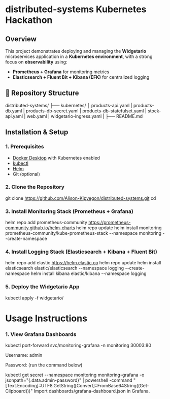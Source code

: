 # distributed-systems Kubernetes Hackathon

##  Overview

This project demonstrates deploying and managing the **Widgetario** microservices application in a **Kubernetes environment**, with a strong focus on **observability** using:

- **Prometheus + Grafana** for monitoring metrics
- **Elasticsearch + Fluent Bit + Kibana (EFK)** for centralized logging

## 📁 Repository Structure
distributed-systems/
├── kubernetes/
│   products-api.yaml
|   products-db.yaml
|   products-db-secret.yaml
|   products-db-statefulset.yaml
|   stock-api.yaml
|   web.yaml
|   widgetario-ingress.yaml
|
├── README.md

##  Installation & Setup

### 1. Prerequisites

- [Docker Desktop](https://www.docker.com/products/docker-desktop) with Kubernetes enabled
- [kubectl](https://kubernetes.io/docs/tasks/tools/)
- [Helm](https://helm.sh/)
- Git (optional)

### 2. Clone the Repository

git clone https://github.com/Alison-Kipyegon/distributed-systems.git
cd

### 3. Install Monitoring Stack (Prometheus + Grafana)

helm repo add prometheus-community https://prometheus-community.github.io/helm-charts
helm repo update
helm install monitoring prometheus-community/kube-prometheus-stack --namespace monitoring --create-namespace

### 4. Install Logging Stack (Elasticsearch + Kibana + Fluent Bit)

helm repo add elastic https://helm.elastic.co
helm repo update
helm install elasticsearch elastic/elasticsearch --namespace logging --create-namespace
helm install kibana elastic/kibana --namespace logging


### 5. Deploy the Widgetario App

kubectl apply -f widgetario/

# Usage Instructions
### 1. View Grafana Dashboards
kubectl port-forward svc/monitoring-grafana -n monitoring 30003:80

Username: admin

Password: (run the command below)

kubectl get secret --namespace monitoring monitoring-grafana -o jsonpath="{.data.admin-password}" | powershell -command "[Text.Encoding]::UTF8.GetString([Convert]::FromBase64String((Get-Clipboard)))"
Import dashboards/grafana-dashboard.json in Grafana.








